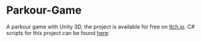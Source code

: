 # Parkour-Game
 A parkour game with Unity 3D, the project is available for free on [Itch.io](https://eajb.itch.io/parkourgame).
 C# scripts for this project can be found [here](https://github.com/EAJB1/Parkour-Game/tree/main/Parkour%20Game/Assets/Scripts): 
